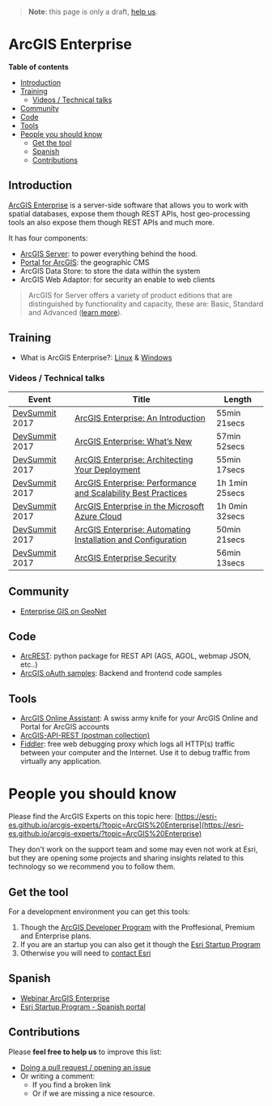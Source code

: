 > **Note**: this page is only a draft, [help us](#contributions).

# ArcGIS Enterprise
<!-- START doctoc generated TOC please keep comment here to allow auto update -->
<!-- DON'T EDIT THIS SECTION, INSTEAD RE-RUN doctoc TO UPDATE -->
**Table of contents**

  - [Introduction](#introduction)
  - [Training](#training)
    - [Videos / Technical talks](#videos--technical-talks)
  - [Community](#community)
  - [Code](#code)
  - [Tools](#tools)
- [People you should know](#people-you-should-know)
  - [Get the tool](#get-the-tool)
  - [Spanish](#spanish)
  - [Contributions](#contributions)

<!-- END doctoc generated TOC please keep comment here to allow auto update -->

## Introduction

[ArcGIS Enterprise](http://www.esri.com/en/arcgis/products/arcgis-enterprise/overview) is a server-side software that allows you to work with spatial databases, expose them though REST APIs, host geo-processing tools an also expose them though REST APIs and much more.

It has four components:

* [ArcGIS Server](arcgis-server/README.md): to power everything behind the hood.
* [Portal for ArcGIS](portal-for-arcgis/README.md): the geographic CMS
* ArcGIS Data Store: to store the data within the system
* ArcGIS Web Adaptor: for security an enable to web clients

> ArcGIS for Server offers a variety of product editions that are distinguished by functionality and capacity, these are: Basic, Standard and Advanced ([learn more](https://server.arcgis.com/en/server/10.4/get-started/windows/arcgis-server-editions.htm)).

## Training

* What is ArcGIS Enterprise?: [Linux](http://server.arcgis.com/en/server/latest/get-started/linux/what-is-arcgis-enterprise-.htm) & [Windows](http://server.arcgis.com/en/server/latest/get-started/windows/what-is-arcgis-enterprise-.htm)

### Videos / Technical talks

|Event|Title|Length|
|---|---|---|
|[DevSummit](http://www.esri.com/events/devsummit) 2017|[ArcGIS Enterprise: An Introduction](https://www.youtube.com/watch?v=lYTE5ynG-_k&list=PLaPDDLTCmy4Z844nQ0aFdRCTICoNDPf7E&index=3)|55min 21secs
|[DevSummit](http://www.esri.com/events/devsummit) 2017|[ArcGIS Enterprise: What’s New](https://www.youtube.com/watch?v=WgPpuMtpxI0)|57min 52secs
|[DevSummit](http://www.esri.com/events/devsummit) 2017|[ArcGIS Enterprise: Architecting Your Deployment](https://www.youtube.com/watch?v=WxUFh0c9hNw&t=2975s)|55min 17secs
|[DevSummit](http://www.esri.com/events/devsummit) 2017|[ArcGIS Enterprise: Performance and Scalability Best Practices](https://www.youtube.com/watch?v=9TSogIuA0Bo&t=7s)|1h 1min 25secs
|[DevSummit](http://www.esri.com/events/devsummit) 2017|[ArcGIS Enterprise in the Microsoft Azure Cloud](https://www.youtube.com/watch?v=fpg9kwyo-mI)| 1h 0min 32secs
|[DevSummit](http://www.esri.com/events/devsummit) 2017|[ArcGIS Enterprise: Automating Installation and Configuration](https://www.youtube.com/watch?v=0kIe_Ujb0VA)|50min 21secs
|[DevSummit](http://www.esri.com/events/devsummit) 2017|[ArcGIS Enterprise Security](https://www.youtube.com/watch?v=eFRtv0IcoLY&t=1533s)|56min 13secs

## Community

* [Enterprise GIS on GeoNet](https://geonet.esri.com/community/gis/enterprise-gis)

## Code

* [ArcREST](https://github.com/Esri/ArcREST): python package for REST API (AGS, AGOL, webmap JSON, etc..)
* [ArcGIS oAuth samples](https://github.com/esri-es/arcgis-oauth-samples): Backend and frontend code samples

## Tools

* [ArcGIS Online Assistant](https://github.com/Esri/ago-assistant): A swiss army knife for your ArcGIS Online and Portal for ArcGIS accounts
* [ArcGIS-API-REST (postman collection)](https://github.com/esri-es/ArcGIS-REST-API)
* [Fiddler](http://www.telerik.com/fiddler): free web debugging proxy which logs all HTTP(s) traffic between your computer and the Internet. Use it to debug traffic from virtually any application.

# People you should know
Please find the ArcGIS Experts on this topic here: [https://esri-es.github.io/arcgis-experts/?topic=ArcGIS%20Enterprise](https://esri-es.github.io/arcgis-experts/?topic=ArcGIS%20Enterprise)

They don't work on the support team and some may even not work at Esri,
but they are opening some projects and sharing insights related to this
technology so we recommend you to follow them.

## Get the tool

For a development environment you can get this tools:

1. Though the [ArcGIS Developer Program](https://developers.arcgis.com/pricing/) with the Proffesional, Premium and Enterprise plans.
2. If you are an startup you can also get it though the [Esri Startup Program](http://esri.com/startups)
3. Otherwise you will need to [contact Esri](http://www.esri.com/about-esri/contact#international)

## Spanish

* [Webinar ArcGIS Enterprise](https://www.youtube.com/watch?v=T-ewxTA85oU)
* [Esri Startup Program - Spanish portal](http://startups.esri.es)

## Contributions
Please **feel free to help us** to improve this list:

* [Doing a pull request / opening an issue](https://github.com/hhkaos/awesome-arcgis#contributions)
* Or writing a comment:
  * If you find a broken link
  * Or if we are missing a nice resource.
